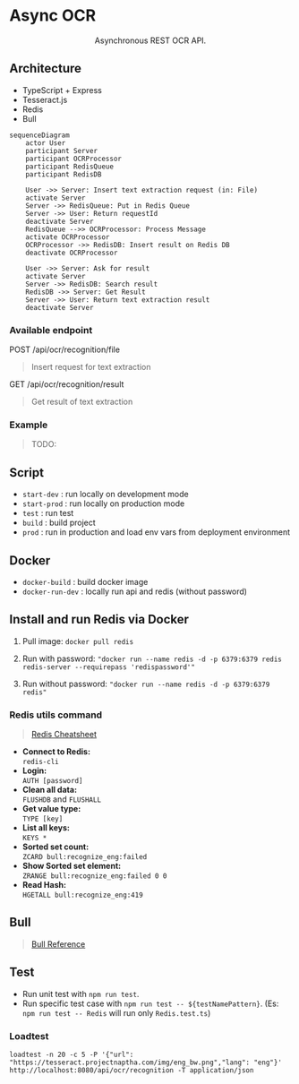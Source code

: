 # Async OCR
<p align="center">
Asynchronous REST OCR API.
</p>

## Architecture
- TypeScript + Express
- Tesseract.js
- Redis
- Bull

```mermaid
sequenceDiagram
    actor User
    participant Server
    participant OCRProcessor
    participant RedisQueue
    participant RedisDB

    User ->> Server: Insert text extraction request (in: File)
    activate Server
    Server ->> RedisQueue: Put in Redis Queue
    Server ->> User: Return requestId
    deactivate Server
    RedisQueue -->> OCRProcessor: Process Message
    activate OCRProcessor
    OCRProcessor ->> RedisDB: Insert result on Redis DB
    deactivate OCRProcessor

    User ->> Server: Ask for result
    activate Server
    Server ->> RedisDB: Search result
    RedisDB ->> Server: Get Result
    Server ->> User: Return text extraction result
    deactivate Server
```

### Available endpoint

POST /api/ocr/recognition/file
> Insert request for text extraction

GET /api/ocr/recognition/result
> Get result of text extraction

### Example

> TODO:

## Script

- `start-dev` : run locally on development mode 
- `start-prod` : run locally on production mode
- `test` : run test
- `build` : build project
- `prod` : run in production and load env vars from deployment environment

## Docker
- `docker-build` : build docker image
- `docker-run-dev` : locally run api and redis (without password)


## Install and run Redis via Docker

1. Pull image: `docker pull redis`


2. Run with password: `"docker run --name redis -d -p 6379:6379 redis redis-server --requirepass 'redispassword'"`
3. Run without password: `"docker run --name redis -d -p 6379:6379 redis"`

### Redis utils command

> [Redis Cheatsheet](https://quickref.me/redis)

- **Connect to Redis:** <br/> `redis-cli`
- **Login:** <br/> `AUTH [password]`
- **Clean all data:** <br/> `FLUSHDB` and `FLUSHALL`
- **Get value type:** <br/> `TYPE [key]`
- **List all keys:** <br/> `KEYS *`
- **Sorted set count:** <br/> `ZCARD bull:recognize_eng:failed`
- **Show Sorted set element:** <br/> `ZRANGE bull:recognize_eng:failed 0 0`
- **Read Hash:** <br/> `HGETALL bull:recognize_eng:419`

## Bull

> [Bull Reference](https://github.com/OptimalBits/bull/blob/develop/REFERENCE.md)

## Test

- Run unit test with `npm run test`.
- Run specific test case with `npm run test -- ${testNamePattern}`. (Es: `npm run test -- Redis` will run only `Redis.test.ts`)

### Loadtest
`loadtest -n 20 -c 5 -P '{"url": "https://tesseract.projectnaptha.com/img/eng_bw.png","lang": "eng"}' http://localhost:8080/api/ocr/recognition -T application/json`